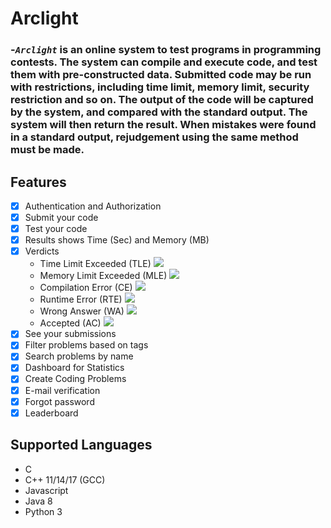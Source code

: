 # Arclight

### -<code><b><i>Arclight</i></b></code> is an online system to test programs in programming contests. The system can compile and execute code, and test them with pre-constructed data. Submitted code may be run with restrictions, including time limit, memory limit, security restriction and so on. The output of the code will be captured by the system, and compared with the standard output. The system will then return the result. When mistakes were found in a standard output, rejudgement using the same method must be made.

## Features

- [x] Authentication and Authorization
- [x] Submit your code
- [x] Test your code
- [x] Results shows Time (Sec) and Memory (MB)
- [x] Verdicts
  - Time Limit Exceeded (TLE) ![](https://www.codechef.com/misc/clock_error.png)
  - Memory Limit Exceeded (MLE) ![](https://www.codechef.com/misc/runtime-error.png)
  - Compilation Error (CE) ![](https://s3.amazonaws.com/codechef_shared/misc/alert-icon.gif)
  - Runtime Error (RTE) ![](https://www.codechef.com/misc/runtime-error.png)
  - Wrong Answer (WA) ![](https://www.codechef.com/misc/cross-icon.gif)
  - Accepted (AC) ![](https://www.codechef.com/misc/tick-icon.gif)
- [x] See your submissions
- [x] Filter problems based on tags
- [x] Search problems by name
- [x] Dashboard for Statistics
- [x] Create Coding Problems
- [x] E-mail verification
- [x] Forgot password
- [x] Leaderboard

## Supported Languages

- C
- C++ 11/14/17 (GCC)
- Javascript
- Java 8
- Python 3

